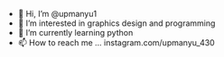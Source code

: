 - 👋 Hi, I’m @upmanyu1
- 👀 I’m interested in graphics design and programming    
- 🌱 I’m currently learning python
- 📫 How to reach me ... instagram.com/upmanyu_430

<!---
upmanyu1/upmanyu1 is a ✨ special ✨ repository because its `README.md` (this file) appears on your GitHub profile.
You can click the Preview link to take a look at your changes.
--->
